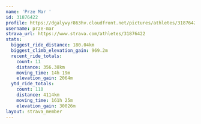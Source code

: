 ```yaml
---
name: 'Prze Mar '
id: 31876422
profile: https://dgalywyr863hv.cloudfront.net/pictures/athletes/31876422/22548952/4/large.jpg
username: prze-mar
strava_url: https://www.strava.com/athletes/31876422
stats:
  biggest_ride_distance: 180.04km
  biggest_climb_elevation_gain: 969.2m
  recent_ride_totals:
    count: 11
    distance: 356.38km
    moving_time: 14h 19m
    elevation_gain: 2064m
  ytd_ride_totals:
    count: 110
    distance: 4114km
    moving_time: 161h 25m
    elevation_gain: 30026m
layout: strava_member
--- 
```

